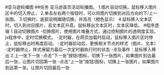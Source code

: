 #亚马逊轮播图
##任务
亚马逊首页活动轮播图。
1.图片自动切换。鼠标移入图片区中的切入停止，
2.单击左右两个按钮时，可以将图片切换到对应方向的下/上一张图。
3.切换时，底部说明跟随切换，并高亮（橙色显示）
4.鼠标移入文本区时，切入到对应图片，且文本区升高，鼠标移出文本区时，文本区降低。
#程序逻辑
1.自动切换图片
-切换图片，使用图片堆叠方式，通过控制图片的透明度实现。js程序中，定时切换模式。
-定时器，在网页加载时启动，鼠标移入图片区时停止，鼠标移出时再度启动。
-定时器启动后，更换相关节点的样式（图片、文本）
-定时器停止，样式保留为最后一次定时器执行时的状态
-涉及事件：鼠标移入移出
2.上一张下一张
-点击“下一张”按钮/图标，切换下一张图片，如果图片到达最后一张，让图片切回第一张
-点击“上一张”按钮/图标，切换上一张图片，如果图片到达第一张，让图片切回最后一张